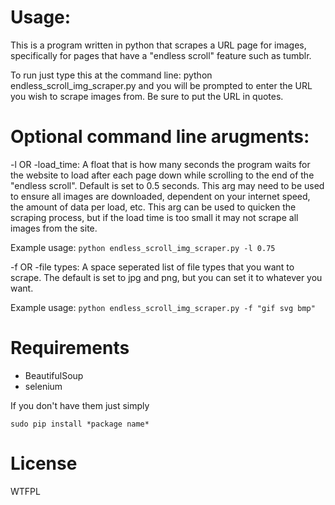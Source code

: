 Usage:
===================

This is a program written in python that scrapes a URL page for images, specifically for pages that have a "endless scroll" feature such as tumblr.  

To run just type this at the command line:
python endless_scroll_img_scraper.py
and you will be prompted to enter the URL you wish to scrape images from. Be
sure to put the URL in quotes.

Optional command line arugments: 
================================

-l OR -load_time: A float that is how many seconds the program waits for the website to load after each page down while scrolling to the end of the "endless scroll". Default is set to 0.5 seconds. This arg may need to be used to ensure all images are downloaded, dependent on your internet speed, the amount of data per load, etc. This arg can be used to quicken the scraping process, but if the load time is too small it may not scrape all images from the site. 

Example usage:
```python endless_scroll_img_scraper.py -l 0.75``` 

-f OR -file types: A space seperated list of file types that you want to
scrape. The default is set to jpg and png, but you can set it to whatever you
want.

Example usage: 
```python endless_scroll_img_scraper.py -f "gif svg bmp"```


Requirements
============

* BeautifulSoup
* selenium

If you don't have them just simply

```sudo pip install *package name*```

License
=======
WTFPL

